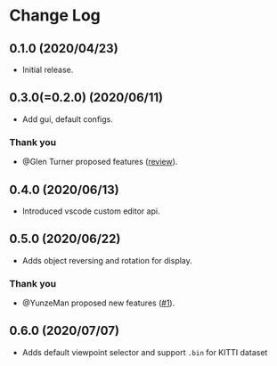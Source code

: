 # Change Log
## 0.1.0  (2020/04/23)
- Initial release.

## 0.3.0(=0.2.0) (2020/06/11)
- Add gui, default configs.

### Thank you 
- @Glen Turner proposed features ([review]((https://marketplace.visualstudio.com/items?itemName=obarads.vscode-pc-viewer&ssr=false#review-details))).

## 0.4.0 (2020/06/13)
- Introduced vscode custom editor api.

## 0.5.0 (2020/06/22)
- Adds object reversing and rotation for display.

### Thank you
- @YunzeMan proposed new features ([#1](https://github.com/Obarads/vscode-pc-viewer/issues/1)).

## 0.6.0 (2020/07/07)
- Adds default viewpoint selector and support `.bin` for KITTI dataset

